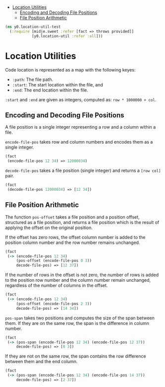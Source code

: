 * [Location Utilities](#location-utilities)
  * [Encoding and Decoding File Positions](#encoding-and-decoding-file-positions)
  * [File Position Arithmetic](#file-position-arithmetic)
```clojure
(ns y0.location-util-test
  (:require [midje.sweet :refer [fact => throws provided]]
            [y0.location-util :refer :all]))

```
# Location Utilities

Code location is represented as a map with the following keyes:
* `:path`: The file path.
* `:start`: The start location within the file, and
* `:end`: The end location within the file.

`:start` and `:end` are given as integers, computed as:
`row * 1000000 + col`.

## Encoding and Decoding File Positions

A file position is a single integer representing a row and a column within a
file.

`encode-file-pos` takes row and column numbers and encodes them as a single
integer.
```clojure
(fact
 (encode-file-pos 12 34) => 12000034)

```
`decode-file-pos` takes a file position (single integer) and returns a
`[row col]` pair.
```clojure
(fact
 (decode-file-pos 12000034) => [12 34])

```
## File Position Arithmetic

The function `pos-offset` takes a file position and a position offset,
structured as a file position, and returns a file position which is the
result of applying the offset on the original position.

If the offset has zero rows, the offset column number is added to the
position column number and the row number remains unchanged.
```clojure
(fact
 (-> (encode-file-pos 12 34)
     (pos-offset (encode-file-pos 0 3))
     decode-file-pos) => [12 37])

```
If the number of rows in the offset is not zero, the number of rows is added
to the position row number and the column number remain unchanged, regardless
of the number of columns in the offset.
```clojure
(fact
 (-> (encode-file-pos 12 34)
     (pos-offset (encode-file-pos 2 3))
     decode-file-pos) => [14 34])

```
`pos-span` takes two positions and computes the size of the span between
them. If they are on the same row, the span is the difference in column
number.
```clojure
(fact
 (-> (pos-span (encode-file-pos 12 34) (encode-file-pos 12 37))
     decode-file-pos) => [0 3])

```
If they are not on the same row, the span contains the row difference
between them and the end column.
```clojure
(fact
 (-> (pos-span (encode-file-pos 12 34) (encode-file-pos 14 37))
     decode-file-pos) => [2 37])
```

